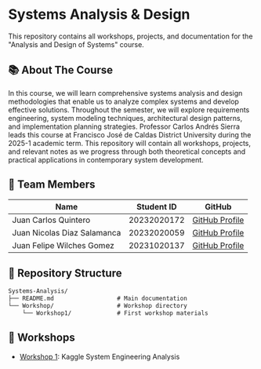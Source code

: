 # Systems Analysis & Design

This repository contains all workshops, projects, and documentation for the "Analysis and Design of Systems" course.

## 📚 About The Course

In this course, we will learn comprehensive systems analysis and design methodologies that enable us to analyze complex systems and develop effective solutions. Throughout the semester, we will explore requirements engineering, system modeling techniques, architectural design patterns, and implementation planning strategies. Professor Carlos Andrés Sierra leads this course at Francisco José de Caldas District University during the 2025-1 academic term. This repository will contain all workshops, projects, and relevant notes as we progress through both theoretical concepts and practical applications in contemporary system development.

## 👥 Team Members

| Name | Student ID | GitHub |
|------|------------|--------|
| Juan Carlos Quintero | 20232020172 | [GitHub Profile](https://github.com/JKVely) |
| Juan Nicolas Diaz Salamanca | 20232020059 | [GitHub Profile](https://github.com/jnicolasdz) |
| Juan Felipe Wilches Gomez | 20231020137 | [GitHub Profile](https://github.com/jfwil) |

## 📂 Repository Structure

```md
Systems-Analysis/
├── README.md                  # Main documentation
└── Workshop/                  # Workshop directory
    └── Workshop1/             # First workshop materials
```

## 🚀 Workshops

- [Workshop 1](/Workshop/Workshop1/): Kaggle System Engineering Analysis
  
